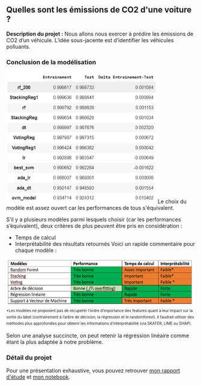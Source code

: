 ## Quelles sont les émissions de CO2 d'une voiture ?  

**Description du projet :** Nous allons nous exercer à prédire les émissions de CO2 d’un véhicule. L’idée sous-jacente est d’identifier les véhicules polluants. 

### Conclusion de la modélisation
<img src="images/tableau_modelisation_CO2.PNG" width="400" height="350"/>
Le choix du modèle est assez ouvert car les performances de tous s'équivalent.  

S’il y a plusieurs modèles parmi lesquels choisir (car les performances s’équivalent), deux critères de plus peuvent être pris en considération :
-	Temps de calcul
-	Interprétabilité des résultats retournés
Voici un rapide commentaire pour chaque modèle :
<img src="images/Choix_modele_CO2.PNG" width="500" height="125"/>
<FONT size="1pt"> *Les modèles ne proposent pas de récupérer l’ordre d’importance des features quant à leur impact sur la sortie du label (contrairement à l’arbre de décision, la régression et le randomforest). Il faudrait utiliser des méthodes plus approfondies pour obtenir les informations d’interprétabilité (via SKATER, LIME ou SHAP).</FONT><br><br>
Selon une analyse succincte, on peut retenir la régression linéaire comme étant la plus adaptée à notre problème. 

### Détail du projet
Pour une présentation exhaustive, vous pouvez retrouver [mon rapport d'étude](https://1drv.ms/b/s!AvHm4Ey0oAB0ikj81fSlREuDg_CO?e=rxVKnr/) et [mon notebook](https://colab.research.google.com/drive/1pqc4teWw9T0bCkp6vWxCOZl9Uv0PmzOX?usp=sharing/). 
